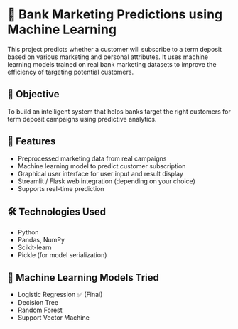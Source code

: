 # 🏦 Bank Marketing Predictions using Machine Learning

This project predicts whether a customer will subscribe to a term deposit based on various marketing and personal attributes. It uses machine learning models trained on real bank marketing datasets to improve the efficiency of targeting potential customers.

## 🎯 Objective

To build an intelligent system that helps banks target the right customers for term deposit campaigns using predictive analytics.

## 📌 Features

- Preprocessed marketing data from real campaigns
- Machine learning model to predict customer subscription
- Graphical user interface for user input and result display
- Streamlit / Flask web integration (depending on your choice)
- Supports real-time prediction

## 🛠️ Technologies Used

- Python
- Pandas, NumPy
- Scikit-learn
- Pickle (for model serialization)

## 🧠 Machine Learning Models Tried

- Logistic Regression ✅ (Final)
- Decision Tree
- Random Forest
- Support Vector Machine


